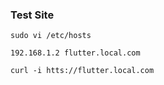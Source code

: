 ### Test Site
```
sudo vi /etc/hosts

192.168.1.2 flutter.local.com
```
```
curl -i htts://flutter.local.com
```